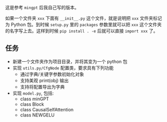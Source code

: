 这是参考 `mingpt` 后我自己写的版本。

如果一个文件夹 `xxx` 下面有 `__init__.py` 这个文件，就是说明把 `xxx` 文件夹标记为 Python 包。到时候 `setup.py` 里的 `packages` 参数里就可以把 `xxx` 这个文件夹的名字写上去。这样到时候 `pip install . -e` 后就可以直接 `import xxx` 了。

## 任务
- 新建一个文件夹作为项目目录，并将其变为一个 python 包
- 实现 `utils.py/CfgNode` 配置类，要求具有下列功能
   - 通过字典/关键字参数初始化对象
   - 支持美观 print(obj) 输出
   - 支持将配置导出为字典
- 实现 `model.py`, 包括:
  - class minGPT
  - class Block
  - class CausalSelfAttention
  - class NEWGELU